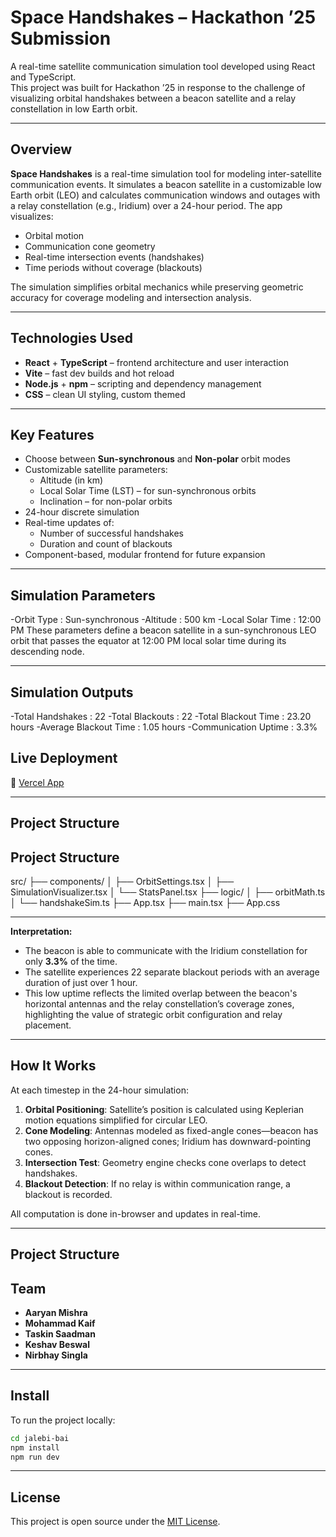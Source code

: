 # Space Handshakes – Hackathon ’25 Submission

A real-time satellite communication simulation tool developed using React and TypeScript.  
This project was built for Hackathon ’25 in response to the challenge of visualizing orbital handshakes between a beacon satellite and a relay constellation in low Earth orbit.

---

## Overview 

**Space Handshakes** is a real-time simulation tool for modeling inter-satellite communication events. It simulates a beacon satellite in a customizable low Earth orbit (LEO) and calculates communication windows and outages with a relay constellation (e.g., Iridium) over a 24-hour period. The app visualizes:

- Orbital motion  
- Communication cone geometry  
- Real-time intersection events (handshakes)  
- Time periods without coverage (blackouts)  

The simulation simplifies orbital mechanics while preserving geometric accuracy for coverage modeling and intersection analysis.

---

## Technologies Used

- **React** + **TypeScript** – frontend architecture and user interaction  
- **Vite** – fast dev builds and hot reload  
- **Node.js** + **npm** – scripting and dependency management  
- **CSS** – clean UI styling, custom themed  

---

## Key Features

- Choose between **Sun-synchronous** and **Non-polar** orbit modes  
- Customizable satellite parameters:
  - Altitude (in km)  
  - Local Solar Time (LST) – for sun-synchronous orbits  
  - Inclination – for non-polar orbits  
- 24-hour discrete simulation  
- Real-time updates of:
  - Number of successful handshakes  
  - Duration and count of blackouts  
- Component-based, modular frontend for future expansion  

---

## Simulation Parameters
-Orbit Type       : Sun-synchronous
-Altitude         : 500 km
-Local Solar Time : 12:00 PM
These parameters define a beacon satellite in a sun-synchronous LEO orbit that passes the equator at 12:00 PM local solar time during its descending node.

---

## Simulation Outputs
-Total Handshakes       : 22
-Total Blackouts        : 22
-Total Blackout Time    : 23.20 hours
-Average Blackout Time  : 1.05 hours
-Communication Uptime   : 3.3%
## Live Deployment

🔗 [Vercel App](https://space-cadet-five.vercel.app/)  

---

## Project Structure
## Project Structure
src/
├── components/
│ ├── OrbitSettings.tsx
│ ├── SimulationVisualizer.tsx
│ └── StatsPanel.tsx
├── logic/
│ ├── orbitMath.ts
│ └── handshakeSim.ts
├── App.tsx
├── main.tsx
├── App.css

 ---
**Interpretation:**
- The beacon is able to communicate with the Iridium constellation for only **3.3%** of the time.
- The satellite experiences 22 separate blackout periods with an average duration of just over 1 hour.
- This low uptime reflects the limited overlap between the beacon's horizontal antennas and the relay constellation’s coverage zones, highlighting the value of strategic orbit configuration and relay placement.

---

## How It Works

At each timestep in the 24-hour simulation:
1. **Orbital Positioning**: Satellite’s position is calculated using Keplerian motion equations simplified for circular LEO.
2. **Cone Modeling**: Antennas modeled as fixed-angle cones—beacon has two opposing horizon-aligned cones; Iridium has downward-pointing cones.
3. **Intersection Test**: Geometry engine checks cone overlaps to detect handshakes.
4. **Blackout Detection**: If no relay is within communication range, a blackout is recorded.

All computation is done in-browser and updates in real-time.

---

## Project Structure
 ## Team
- **Aaryan Mishra**
- **Mohammad Kaif**
- **Taskin Saadman**
- **Keshav Beswal**
- **Nirbhay Singla**
---

## Install
To run the project locally:
```bash git clone https://github.com/aaaryyan/jalebi-bai.git
cd jalebi-bai
npm install
npm run dev
```
---

## License
This project is open source under the [MIT License](https://github.com/aaaryyan/jalebi-bai/blob/7c2ef28f3743852fb2833a5fc24cd57f387abdac/LICENSE). 
